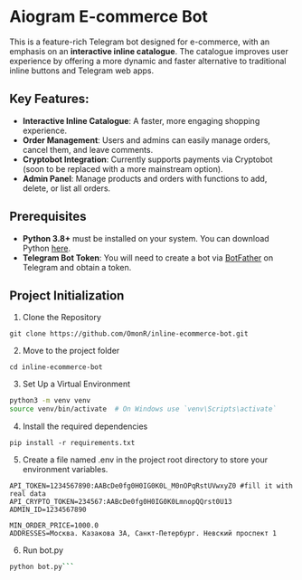 # Aiogram E-commerce Bot

This is a feature-rich Telegram bot designed for e-commerce, with an emphasis on an **interactive inline catalogue**. The catalogue improves user experience by offering a more dynamic and faster alternative to traditional inline buttons and Telegram web apps.

## Key Features:
- **Interactive Inline Catalogue**: A faster, more engaging shopping experience.
- **Order Management**: Users and admins can easily manage orders, cancel them, and leave comments.
- **Cryptobot Integration**: Currently supports payments via Cryptobot (soon to be replaced with a more mainstream option).
- **Admin Panel**: Manage products and orders with functions to add, delete, or list all orders.

## Prerequisites

- **Python 3.8+** must be installed on your system. You can download Python [here](https://www.python.org/downloads/).
- **Telegram Bot Token**: You will need to create a bot via [BotFather](https://core.telegram.org/bots#botfather) on Telegram and obtain a token.

## Project Initialization

1. Clone the Repository
```
git clone https://github.com/OmonR/inline-ecommerce-bot.git
```
2. Move to the project folder 
```
cd inline-ecommerce-bot
```
3. Set Up a Virtual Environment
```bash
python3 -m venv venv
source venv/bin/activate  # On Windows use `venv\Scripts\activate`
```
4. Install the required dependencies
```
pip install -r requirements.txt
```
5. Create a file named .env in the project root directory to store your environment variables.
```
API_TOKEN=1234567890:AABcDe0fg0H0IG0K0L_M0nOPqRstUVwxyZ0 #fill it with real data
API_CRYPTO_TOKEN=234567:AABcDe0fg0H0IG0K0LmnopQQrst0U13
ADMIN_ID=1234567890

MIN_ORDER_PRICE=1000.0
ADDRESSES=Москва. Казакова 3А, Санкт-Петербург. Невский проспект 1
```
6. Run bot.py
```bash
python bot.py```
